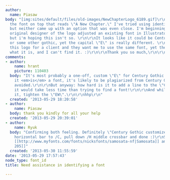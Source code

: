 ```yaml
---
author:
  name: Piasaw
body: "[img:sites/default/files/old-images/NewChapterLogo_6189.gif]\r\n\r\nSpecifically,
  the font on top that reads \"A New Chapter.\" I've tried using identifont and whatthefont
  but neither came up with an option that was even close. I'm beginning to think the
  original designer of the logo adjusted an existing font in Illustrator using outlines,
  but i'm hoping this isn't so. \r\n\r\nIt looks like it could be Century Gothic,
  or some other gothic, yet the capital \"E\" is really different. \r\n\r\nI'm redesigning
  this logo for a client and they want me to use the same font, yet they don't remember
  what it is, and I can't find it. :)\r\n\r\nThank you so much,\r\n\r\n-Piasaw"
comments:
- author:
    name: hrant
    picture: 110403
  body: "It's most probably a one-off, custom \"E\" for Century Gothic. In fact if
    it <em>is</em> a font, it's likely to be plagiarized from Century Gothic, so best
    avoided.\r\n\r\nBut anyway: how hard is it to add a line to the \"C\"? In fact
    it would take less time than trying to find a font!\r\n\r\nAnd while you're at
    it, tighten the \"EW\".\r\n\r\nhhp\r\n"
  created: '2013-05-29 18:20:58'
- author:
    name: Piasaw
  body: thank you kindly for all your help
  created: '2013-05-29 20:39:01'
- author:
    name: Ryuk
  body: "Confirming both feeling. Definitely \"Century Gothic customized\". Add a
    horizontal bar to /C, pull down /H middle crossbar and done :)\r\nSome alternatives:
    [[http://www.myfonts.com/fonts/nicksfonts/samosata-nf|Samosata]] and [[http://www.myfonts.com/fonts/talbot/kessel-205|Kessel
    205]]"
  created: '2013-05-30 11:55:59'
date: '2013-05-29 17:57:43'
node_type: font_id
title: Need assistance in identifying a font

---
```

